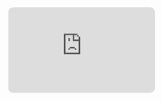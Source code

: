 ---
---

<iframe allow="autoplay *; encrypted-media *; fullscreen *; clipboard-write" frameborder="0" height="175" style="width:100%;max-width:300px;overflow:hidden;border-radius:10px;" sandbox="allow-forms allow-popups allow-same-origin allow-scripts allow-storage-access-by-user-activation allow-top-navigation-by-user-activation" src="https://embed.music.apple.com/cn/song/street-lights/1440895179"></iframe>

<!--more-->
